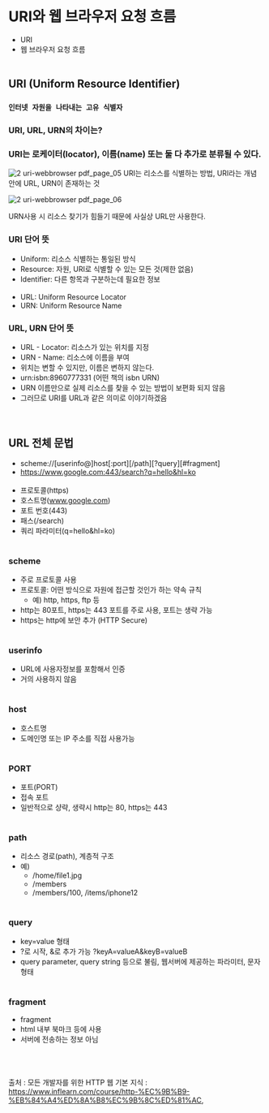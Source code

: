 # URI와 웹 브라우저 요청 흐름
- URI
- 웹 브라우저 요청 흐름
<br></br>
## URI (Uniform Resource Identifier)
### `인터넷 자원을 나타내는 고유 식별자`

### URI, URL, URN의 차이는?  
### URI는 로케이터(locator), 이름(name) 또는 둘 다 추가로 분류될 수 있다.  
![2 uri-webbrowser pdf_page_05](https://user-images.githubusercontent.com/78770230/168061969-cf33db53-285d-4a3d-ac82-3b2c4ac9b74b.png)
URI는 리소스를 식별하는 방법, URI라는 개념 안에 URL, URN이 존재하는 것  
  
![2 uri-webbrowser pdf_page_06](https://user-images.githubusercontent.com/78770230/168062642-ea99c86a-f5a3-48f9-9c50-b26e506e355c.png)

URN사용 시 리소스 찾기가 힘들기 때문에 사실상 URL만 사용한다.  

### URI 단어 뜻

- Uniform: 리소스 식별하는 통일된 방식
- Resource: 자원, URI로 식별할 수 있는 모든 것(제한 없음)
- Identifier: 다른 항목과 구분하는데 필요한 정보
<br></br>
- URL: Uniform Resource Locator
- URN: Uniform Resource Name

### URL, URN 단어 뜻

- URL - Locator: 리소스가 있는 위치를 지정
- URN - Name: 리소스에 이름을 부여
- 위치는 변할 수 있지만, 이름은 변하지 않는다.
- urn:isbn:8960777331 (어떤 책의 isbn URN)
- URN 이름만으로 실제 리소스를 찾을 수 있는 방법이 보편화 되지 않음
- 그러므로 URI를 URL과 같은 의미로 이야기하겠음  
<br></br>
## URL 전체 문법  
  
- scheme://[userinfo@]host[:port][/path][?query][#fragment]
- https://www.google.com:443/search?q=hello&hl=ko
<br></br>
- 프로토콜(https)
- 호스트명(www.google.com)
- 포트 번호(443)
- 패스(/search)
- 쿼리 파라미터(q=hello&hl=ko)
<br></br>
### scheme
- 주로 프로토콜 사용
- 프로토콜: 어떤 방식으로 자원에 접근할 것인가 하는 약속 규칙
  - 예) http, https, ftp 등
- http는 80포트, https는 443 포트를 주로 사용, 포트는 생략 가능
- https는 http에 보안 추가 (HTTP Secure)
<br></br>
### userinfo
- URL에 사용자정보를 포함해서 인증
- 거의 사용하지 않음
<br></br>
### host
- 호스트명
- 도메인명 또는 IP 주소를 직접 사용가능
<br></br>
### PORT
- 포트(PORT)
- 접속 포트
- 일반적으로 샹략, 생략시 http는 80, https는 443
<br></br>
### path
- 리소스 경로(path), 계층적 구조
- 예)
  - /home/file1.jpg
  - /members
  - /members/100, /items/iphone12
<br></br>
### query
- key=value 형태
- ?로 시작, &로 추가 가능 ?keyA=valueA&keyB=valueB
- query parameter, query string 등으로 불림, 웹서버에 제공하는 파라미터, 문자 형태
<br></br>
### fragment
- fragment
- html 내부 북마크 등에 사용
- 서버에 전송하는 정보 아님
<br></br><br></br>

출처 : 모든 개발자를 위한 HTTP 웹 기본 지식 : <https://www.inflearn.com/course/http-%EC%9B%B9-%EB%84%A4%ED%8A%B8%EC%9B%8C%ED%81%AC>,
